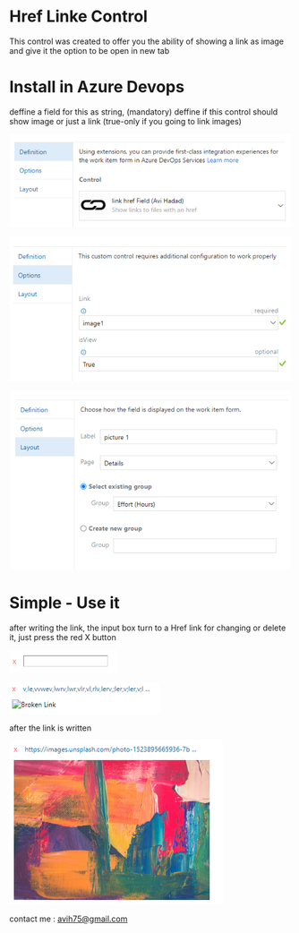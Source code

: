 # Href Linke Control

This control was created to offer you the ability of showing a link as image and give it the option to be open in new tab

# Install in Azure Devops 

deffine a field for this as string, (mandatory)
deffine if this control should show image or just a link (true-only if you going to link images)

![Layout Customization](img/A1.png) 

![Layout Customization](img/A2.png) 

![Layout Customization](img/A3.png) 

# Simple - Use it

after writing the link, the input box turn to a Href link
for changing or delete it, just press the red X button

![Layout Customization](img/B.png) 

![Layout Customization](img/C.png) 

after the link is written

![Layout Customization](img/D.png) 

contact me :
avih75@gmail.com
